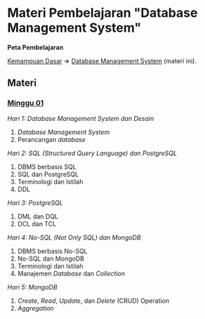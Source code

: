 # Materi Pembelajaran "Database Management System"


**Peta Pembelajaran**

[Kemampuan Dasar](../kemampuan-dasar.md) => [Database Management System](.) (materi ini).


## Materi

### [Minggu 01](isi/01.md)
*Hari 1: Database Management System dan Desain*
1. *Database Management System*
2. Perancangan *database*

*Hari 2: SQL (Structured Query Language) dan PostgreSQL*
1. DBMS berbasis SQL
2. SQL dan PostgreSQL
3. Terminologi dan Istilah
4. DDL

*Hari 3: PostgreSQL*
1. DML dan DQL
2. DCL dan TCL

*Hari 4: No-SQL (Not Only SQL) dan MongoDB*
1. DBMS berbasis No-SQL
2. No-SQL dan MongoDB
3. Terminologi dan Istilah
4. Manajemen *Database* dan *Collection*

*Hari 5: MongoDB*
1. *Create*, *Read*, *Update*, dan *Delete* (CRUD) Operation
2. *Aggregation*
